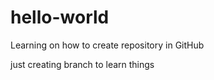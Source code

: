 # hello-world
Learning on how to create repository in GitHub


just creating branch to learn things
